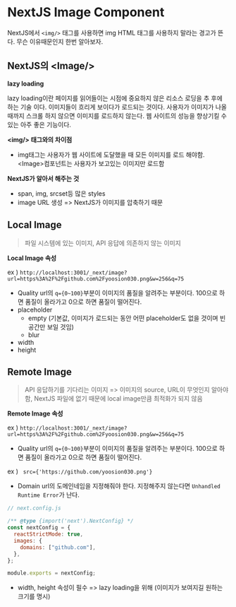 # NextJS Image Component

NextJS에서 `<img/>` 태그를 사용하면 img HTML 태그를 사용하지 말라는 경고가 뜬다. 무슨 이유때문인지 한번 알아보자.

## NextJS의 \<Image/>

**lazy loading**

lazy loading이란 페이지를 읽어들이는 시점에 중요하지 않은 리소스 로딩을 추 후에 하는 기술 이다. 이미지들이 흐리게 보이다가 로드되는 것이다. 사용자가 이미지가 나올 때까지 스크롤 하지 않으면 이미지를 로드하지 않는다. 웹 사이트의 성능을 향상기킬 수 있는 아주 좋은 기능이다.

**\<img/> 태그와의 차이점**

- img태그는 사용자가 웹 사이트에 도달했을 때 모든 이미지를 로드 해야함. \<Image>컴포넌트는 사용자가 보고있는 이미지만 로드함

**NextJS가 알아서 해주는 것**

- span, img, srcset등 많은 styles
- image URL 생성
  => NextJS가 이미지를 압축하기 때문

## Local Image

> 파일 시스템에 있는 이미지, API 응답에 의존하지 않는 이미지

**Local Image 속성**

ex ) `http://localhost:3001/_next/image?url=https%3A%2F%2Fgithub.com%2Fyoosion030.png&w=256&q=75`

- Quality
  url의 `q={0~100}`부분이 이미지의 품질을 알려주는 부분이다. 100으로 하면 품질이 올라가고 0으로 하면 품질이 떨어진다.
- placeholder
  - empty (기본값, 이미지가 로드되는 동안 어떤 placeholder도 없을 것이며 빈 공간만 보일 것임)
  - blur
- width
- height

## Remote Image

> API 응답하기를 기다리는 이미지 => 이미지의 source, URL이 무엇인지 알아야함, NextJS 파일에 없기 때문에 local image만큼 최적화가 되지 않음

**Remote Image 속성**

ex ) `http://localhost:3001/_next/image?url=https%3A%2F%2Fgithub.com%2Fyoosion030.png&w=256&q=75`

- Quality
  url의 `q={0~100}`부분이 이미지의 품질을 알려주는 부분이다. 100으로 하면 품질이 올라가고 0으로 하면 품질이 떨어진다.

ex ) ` src={'https://github.com/yoosion030.png'}`

- Domain
  url의 도메인네임을 지정해줘야 한다. 지정해주지 않는다면 `Unhandled Runtime Error`가 난다.

```js
// next.config.js

/** @type {import('next').NextConfig} */
const nextConfig = {
  reactStrictMode: true,
  images: {
    domains: ["github.com"],
  },
};

module.exports = nextConfig;
```

- width, height 속성이 필수 => lazy loading을 위해 (이미지가 보여지길 원하는 크기를 명시)
